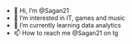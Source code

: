 - 👋 Hi, I’m @Sagan21
- 👀 I’m interested in IT, games and music 
- 🌱 I’m currently learning data analytics
- 📫 How to reach me @Sagan21 on tg

<!---
Sagan21/Sagan21 is a ✨ special ✨ repository because its `README.md` (this file) appears on your GitHub profile.
You can click the Preview link to take a look at your changes.
--->
